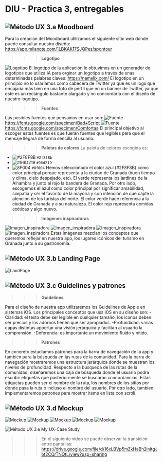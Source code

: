 # DIU - Practica 3, entregables

![Método UX](../img/moodboard.png) 3.a Moodboard
-----
Para la creación del Moodboard utilizamos el siguiente sitio web donde puede consultar nuestro diseño: https://app.milanote.com/1LBKAK17SJQPes/spontour

>>>**Logotipo**
>>>
![Logotipo](img/logotipo.png)
El logotipo de la aplicación lo obtuvimos en un generador de logotipos que utiliza IA para orginar un logotipo a través de unas determinadas palabras claves: https://namelix.com/
El logotipo en un principio no lo usaríamos como cabecera de Twitter ya que es un logo que encajaria más bien en una foto de perfil que en un banner de Twitter, ya que este es un rectángulo bastante alargado y no concordaría con el diseño de nuestro logotipo.

>>>**Fuentes**
>>>
Las posibles fuentes que pensamos en usar son: 
![Fuente](img/badscript.png)
https://fonts.google.com/specimen/Bad+Script
![Fuente](img/comfortaa.png)
https://fonts.google.com/specimen/Comfortaa
El principal objetivo al escoger estas fuentes es que fueran fuentes que legibles para que el mensaje llegara de forma sencilla al usuario.

>>> **Paletas de colores**
La paleta de colores escogida es:
- ![#2F8F8B](https://via.placeholder.com/15/2f8f8b/000000?text=+) `#2f8f8b`
- ![#96D219](https://via.placeholder.com/15/96d219/000000?text=+) `#96d219`
- ![8F004](https://via.placeholder.com/15/8f004/000000?text=+) `#8f004`
Hemos seleccionado el color azul (#2F8F8B) como color principal porque representa a la ciudad de Granada (buen tiempo y clima, cielo despejado, etc). El verde representa los jardines de la Alhambra y junto al rojo la bandera de Granada.
Por otro lado, escogemos el azul como color principal por significar amabilidad, simpatía y ser el favorito de la mayoría y con intención de que capte la atención de los turistas del norte. El color verde hace referencia a la ciudad de Granada y a su naturaleza. El color rojo representa comidas  exóticas y algo nuevo.

>>> **Imágenes inspiradoras**
>>> 
![Imagen_inspiradora](img/imagen_inspirador1.png)
![Imagen_inspiradora](img/imagen_inspirador2.png)
![Imagen_inspiradora](img/imagen_inspirador3.png)
![Imagen_inspiradora](img/imagen_inspirador4.png)
Estas imágenes mezclan los conceptos que queremos reflejar en nuestra app, los lugares icónicos del turismo en Granada junto a su gastronomía.

![Método UX](../img/landing-page.png)  3.b Landing Page
----

![LandPage](../img/land_page.png)


![Método UX](../img/guidelines.png) 3.c Guidelines y patrones
---
>>> **Guidelines**
>>> 
Para el diseño de nuestra app utilizaremos los Guidelines de Apple en sistemas iOS.
Los principales conceptos que usa iOS en su diseño son:
-Claridad: el texto debe ser legible en cualquier tamaño, los iconos deben ser precios y los adornos tienen que ser apropiados.
-Profundidad: varias capas distintas apoertar una visión jerárquica y facilitan al usuario la comprensión.
-Deferencia: es importante un movimiento fluido y nítido.

>>> **Patrones**
>>> 
En concreto estudiamos patrones para la barra de navegación de la app y también para la búsqueda en las rutas de la comunidad.
Para la barra de navegación mostraremos una estructura jerárquica donde se muestran los niveles de profundidad.
Respecto a la búsqueda de las rutas de la comunidad, diseñaremos una caja de búsqueda donde el usuario podra escribir etiquetas que posteriormente se buscarán concordancias. Estas etiquetas pueden ser el nombre de la ruta, los nombres de los sitios por donde pasa la ruta o incluso el nombre del usuario.
Por otro lado, tambien implementaremos patrones para mostrar items en lista con scroll.

![Método UX](../img/mockup.png)  3.d Mockup
----
![Mockup](img/pantalla_inicio.png) 
![Mockup](img/crear_rutas.png) 
![Mockup](img/ver_rutas.png) 
![Mockup](img/rutas_disponibles.png) 
![Mockup](img/mis_reseñas.png) 



![Método UX](../img/caseStudy.png) 
3.e My UX-Case Study
>>> En el siguiente video se puede observar la transición entre pantallas:
>>> https://drive.google.com/file/d/16xLBVp5mZkHaBh2inltgJbt2CQrTNQtL/view?usp=sharing
